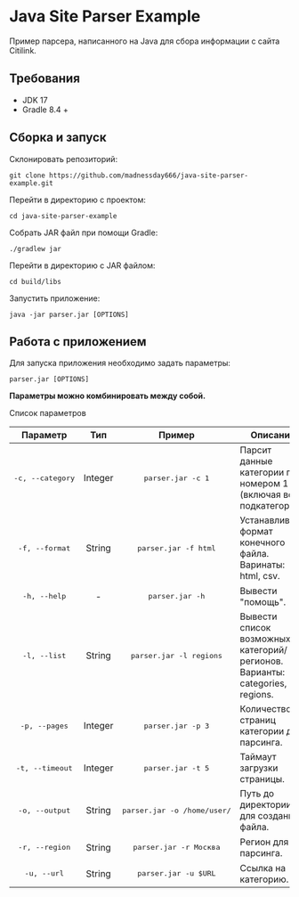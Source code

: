 # Java Site Parser Example

Пример парсера, написанного на Java для сбора информации с сайта Citilink. 

## Требования

* JDK 17 
* Gradle 8.4 +

## Сборка и запуск

Склонировать репозиторий:

```
git clone https://github.com/madnessday666/java-site-parser-example.git
```

Перейти в директорию с проектом:

```
cd java-site-parser-example
```

Собрать JAR файл при помощи Gradle:

```
./gradlew jar
```

Перейти в директорию с JAR файлом:

```
cd build/libs
```

Запустить приложение:

```
java -jar parser.jar [OPTIONS]
```

## Работа с приложением

Для запуска приложения необходимо задать параметры: 

```
parser.jar [OPTIONS]
```

__Параметры можно комбинировать между собой.__

Список параметров

<table>
<thead>
  <tr>
    <th align="center">Параметр</th>
    <th align="center">Тип</th>
    <th align="center">Пример</th>
    <th align="center">Описание</th>
  </tr>
</thead>
<tbody>
  <tr>
    <td align="center"><pre>-c, --category</pre></td>
    <td align="center">Integer</td>
    <td align="center"><pre>parser.jar -c 1</pre></td>
    <td>Парсит данные категории под номером 1 (включая все подкатегории).</td>
  </tr>
  <tr>
    <td align="center"><pre>-f, --format</pre></td>
    <td align="center">String</td>
    <td align="center"><pre>parser.jar -f html</pre></td>
    <td>Устанавливает формат конечного файла. Варинаты: html, csv.</td>
  </tr>
  <tr>
    <td align="center"><pre>-h, --help</pre></td>
    <td align="center">-</td>
    <td align="center"><pre>parser.jar -h</pre></td>
    <td>Вывести "помощь".</td>
  </tr>  
  <tr>
    <td align="center"><pre>-l, --list</pre></td>
    <td align="center">String</td>
    <td align="center"><pre>parser.jar -l regions</pre></td>
    <td>Вывести список возможных категорий/регионов. Варианты: categories, regions.</td>
  </tr>
  <tr>
    <td align="center"><pre>-p, --pages</pre></td>
    <td align="center">Integer</td>
    <td align="center"><pre>parser.jar -p 3</pre></td>
    <td>Количество страниц категории для парсинга.</td>
  </tr>
  <tr>
    <td align="center"><pre>-t, --timeout</pre></td>
    <td align="center">Integer</td>
    <td align="center"><pre>parser.jar -t 5</pre></td>
    <td>Таймаут загрузки страницы.</td>
  </tr>
  <tr>
    <td align="center"><pre>-o, --output</pre></td>
    <td align="center">String</td>
    <td align="center"><pre>parser.jar -o /home/user/</pre></td>
    <td>Путь до директории для создания файла.</td>
  </tr>
  <tr>
    <td align="center"><pre>-r, --region</pre></td>
    <td align="center">String</td>
    <td align="center"><pre>parser.jar -r Москва</pre></td>
    <td>Регион для парсинга.</td>
  </tr>
  <tr>
    <td align="center"><pre>-u, --url</pre></td>
    <td align="center">String</td>
    <td align="center"><pre>parser.jar -u $URL</pre></td>
    <td>Ссылка на категорию.</td>
  </tr>
</tbody>
</table>
